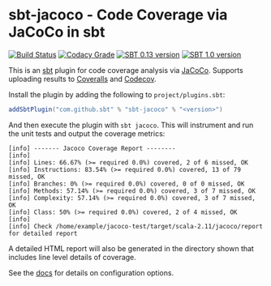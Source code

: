 # sbt-jacoco - Code Coverage via JaCoCo in sbt

[![Build Status](https://travis-ci.org/sbt/sbt-jacoco.svg?branch=master)](https://travis-ci.org/sbt/sbt-jacoco)
[![Codacy Grade](https://img.shields.io/codacy/grade/2336303da07d41ba960ec769dfec0a74.svg?label=codacy)](https://www.codacy.com/app/stringbean/sbt-jacoco)
[![SBT 0.13 version](https://img.shields.io/badge/sbt_0.13-3.0.3-blue.svg)](https://bintray.com/stringbean/sbt-plugins/sbt-jacoco)
[![SBT 1.0 version](https://img.shields.io/badge/sbt_1.0-3.0.3-blue.svg)](https://bintray.com/stringbean/sbt-plugins/sbt-jacoco)

This is an [sbt](http://scala-sbt.org/) plugin for code coverage analysis via [JaCoCo](http://www.eclemma.org/jacoco/).
Supports uploading results to [Coveralls](https://coveralls.io) and [Codecov](https://codecov.io).

Install the plugin by adding the following to `project/plugins.sbt`:

```scala
addSbtPlugin("com.github.sbt" % "sbt-jacoco" % "<version>")
```

And then execute the plugin with `sbt jacoco`. This will instrument and run the unit tests and output the coverage
metrics:

```
[info] ------- Jacoco Coverage Report --------
[info]
[info] Lines: 66.67% (>= required 0.0%) covered, 2 of 6 missed, OK
[info] Instructions: 83.54% (>= required 0.0%) covered, 13 of 79 missed, OK
[info] Branches: 0% (>= required 0.0%) covered, 0 of 0 missed, OK
[info] Methods: 57.14% (>= required 0.0%) covered, 3 of 7 missed, OK
[info] Complexity: 57.14% (>= required 0.0%) covered, 3 of 7 missed, OK
[info] Class: 50% (>= required 0.0%) covered, 2 of 4 missed, OK
[info]
[info] Check /home/example/jacoco-test/target/scala-2.11/jacoco/report for detailed report
```

A detailed HTML report will also be generated in the directory shown that includes line level details of coverage.

See the [docs](http://scala-sbt.org/sbt-jacoco) for details on configuration options.
